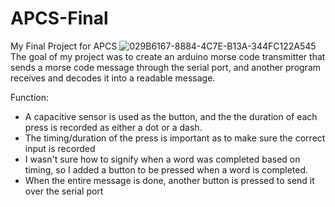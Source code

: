 # APCS-Final
My Final Project for APCS
![029B6167-8884-4C7E-B13A-344FC122A545](https://github.com/beekdorrr/APCS-Final/assets/78626546/abfe011a-97ec-4781-a3e7-761c13e9e5d4)
The goal of my project was to create an arduino morse code transmitter that sends a morse code message through the serial port, and another program receives and decodes it into a readable message. 

Function: 
- A capacitive sensor is used as the button, and the the duration of each press is recorded as either a dot or a dash.
- The timing/duration of the press is important as to make sure the correct input is recorded
- I wasn't sure how to signify when a word was completed based on timing, so I added a button to be pressed when a word is completed.
- When the entire message is done, another button is pressed to send it over the serial port
